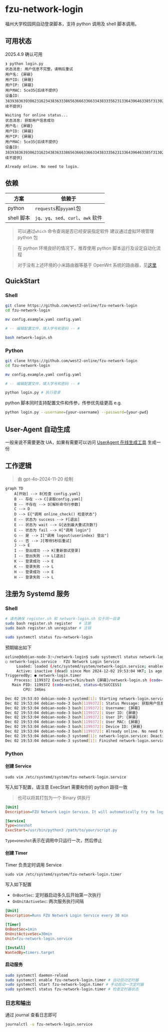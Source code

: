 # fzu-network-login

福州大学校园网自动登录脚本，支持 python 调用及 shell 脚本调用。

## 可用状态

2025.4.9 确认可用

```text
❯ python login.py
状态消息: 用户信息不完整，请稍后重试
用户名: {屏蔽}
用户ID: {屏蔽}
用户IP: {屏蔽}
用户MAC: 5ce35{后续不提供}
设备ID: 38393836393062316234383633386563666336633438333562313364396463385f31302e3133322{后续不提供}

Waiting for online status...
状态消息: 获取用户信息成功
用户名: {屏蔽}
用户ID: {屏蔽}
用户IP: {屏蔽}
用户MAC: 5ce35{后续不提供}
设备ID: 38393836393062316234383633386563666336633438333562313364396463385f31302e3133322{后续不提供}

Already online. No need to login.
```

## 依赖

| 方案       | 依赖于                                                     |
| ---------- | ------------------------------------------------------------ |
| python     | `requests`和`pyyaml`包                    |
| shell 脚本 |  `jq`、`yq`、`sed`、`curl`、`awk` 软件 |

> 可以通过`which` 命令查询是否已经安装指定软件
> 建议通过虚拟环境管理 python 包

> 在 python 环境良好的情况下，推荐使用 python 脚本运行及设定自动化流程

> 对于没有上述环境的小米路由器等基于 OpenWrt 系统的路由器，见[这里](/router/README.md)

## QuickStart

### Shell

```bash
git clone https://github.com/west2-online/fzu-network-login
cd fzu-network-login

mv config.example.yaml config.yaml

# -- 编辑配置文件，填入学号和密码 -- #

bash network-login.sh
```

### Python

```bash
git clone https://github.com/west2-online/fzu-network-login
cd fzu-network-login

mv config.example.yaml config.yaml

# -- 编辑配置文件，填入学号和密码 -- #

python login.py # 执行登录
```

python 脚本同时支持配置文件和传参，传参优先级更高 e.g.

```bash
python login.py --username={your-username} --password={your-pwd}
```

## User-Agent 自动生成

一般来说不需要更改 UA，如果有需要可以访问 [UserAgent 在线生成工具](https://gongjux.com/userAgentGenerator/) 生成一份

## 工作逻辑

> 由 gpt-4o-2024-11-20 绘制

```mermaid
graph TD
    A[开始] --> B{检查 config.yaml}
    B -- 存在 --> C[读取config.yaml]
    B -- 不存在 --> D[解析命令行参数]
    C --> D
    D --> E{"调用 online_check() 检查状态"}
    E -- 状态为 success --> F[退出]
    E -- 状态为 wait --> G{达到最大重试次数?}
    E -- 状态为 fail --> H["调用 login"]
    G -- 是 --> I["调用 logout(userindex) 登出"]
    G -- 否 --> J[等待5秒后重试]
    J --> E
    I -- 登出成功 --> K[重新尝试登录]
    I -- 登出失败 --> L[退出]
    K -- 登录成功 --> E
    K -- 登录失败 --> L
    H -- 登录成功 --> E
    H -- 登录失败 --> L
```

## 注册为 Systemd 服务

### Shell

```bash
# 请先确保 register.sh 和 network-login.sh 位于同一目录
sudo bash register.sh register   # 注册
sudo bash register.sh unregister # 注销

sudo systemctl status fzu-network-login
```

预期输出如下
```bash
ozline@debian-node-3:~/network-login$ sudo systemctl status network-login
○ network-login.service - FZU Network Login Service
     Loaded: loaded (/etc/systemd/system/network-login.service; enabled; preset: enabled)
     Active: inactive (dead) since Mon 2024-12-02 19:53:04 HKT; 1s ago
TriggeredBy: ● network-login.timer
    Process: 1199372 ExecStart=/bin/bash {屏蔽}/network-login.sh (code=exited, status=0/SUCCESS)
   Main PID: 1199372 (code=exited, status=0/SUCCESS)
        CPU: 346ms

Dec 02 19:53:03 debian-node-3 systemd[1]: Starting network-login.service - FZU Network Login Service...
Dec 02 19:53:04 debian-node-3 bash[1199372]: Status Message: 获取用户信息成功
Dec 02 19:53:04 debian-node-3 bash[1199372]: Username: {屏蔽}
Dec 02 19:53:04 debian-node-3 bash[1199372]: User ID: {屏蔽}
Dec 02 19:53:04 debian-node-3 bash[1199372]: User IP: {屏蔽}
Dec 02 19:53:04 debian-node-3 bash[1199372]: User MAC: {屏蔽}
Dec 02 19:53:04 debian-node-3 bash[1199372]: Device ID: {屏蔽}
Dec 02 19:53:04 debian-node-3 bash[1199372]: Already online. No need to login.
Dec 02 19:53:04 debian-node-3 systemd[1]: network-login.service: Deactivated successfully.
Dec 02 19:53:04 debian-node-3 systemd[1]: Finished network-login.service - FZU Network Login Service.
```

### Python

#### 创建 Service

```
sudo vim /etc/systemd/system/fzu-network-login.service
```

写入如下配置，请注意 ExecStart 需要和你的 python 路径一致

> 也可以将其打包为一个 Binary 供执行

```ini
[Unit]
Description=FZU Network Login Service，It will automatically try to login if it is offline

[Service]
Type=oneshot
ExecStart=/usr/bin/python3 /path/to/your/script.py
```

`Type=oneshot`表示在调用中只运行一次，然后停止

#### 创建 Timer

Timer 负责定时调用 Service

```
sudo vim /etc/systemd/system/fzu-network-login.timer
```

写入如下配置

- `OnBootSec`: 定时器启动多久后开始第一次执行
- `OnUnitActiveSec`: 两次服务执行间隔

```ini
[Unit]
Description=Runs FZU Network Login Service every 30 min

[Timer]
OnBootSec=1min
OnUnitActiveSec=30min
Unit=fzu-network-login.service

[Install]
WantedBy=timers.target
```

#### 启动服务

```bash
sudo systemctl daemon-reload
sudo systemctl enable fzu-network-login.timer # 自动启动定时器
sudo systemctl start fzu-network-login.timer # 手动启动一次定时器
sudo systemctl status fzu-network-login.timer # 检查定时器状态
```

### 日志和输出

通过 journal 查看日志即可

```bash
journalctl -u fzu-network-login.service
```
